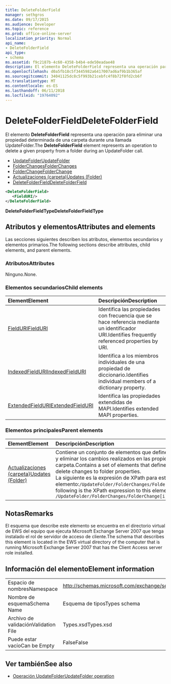 ```yaml
---
title: DeleteFolderField
manager: sethgros
ms.date: 09/17/2015
ms.audience: Developer
ms.topic: reference
ms.prod: office-online-server
localization_priority: Normal
api_name:
- DeleteFolderField
api_type:
- schema
ms.assetid: f9c2187b-4c60-4358-b4b4-ede50eadae48
description: El elemento DeleteFolderField representa una operación para eliminar una propiedad determinada de una carpeta durante una llamada UpdateFolder.
ms.openlocfilehash: d0a5fb18c5f3445982a6417007ad6af9b1b365af
ms.sourcegitcommit: 34041125dc8c5f993b21cebfc4f8b72f0fd2cb6f
ms.translationtype: MT
ms.contentlocale: es-ES
ms.lasthandoff: 06/11/2018
ms.locfileid: "19764092"
---
```

# <a name="deletefolderfield"></a><span data-ttu-id="f80cd-103">DeleteFolderField</span><span class="sxs-lookup"><span data-stu-id="f80cd-103">DeleteFolderField</span></span>

<span data-ttu-id="f80cd-104">El elemento **DeleteFolderField** representa una operación para eliminar una propiedad determinada de una carpeta durante una llamada UpdateFolder.</span><span class="sxs-lookup"><span data-stu-id="f80cd-104">The **DeleteFolderField** element represents an operation to delete a given property from a folder during an UpdateFolder call.</span></span> 
  
- [<span data-ttu-id="f80cd-105">UpdateFolder</span><span class="sxs-lookup"><span data-stu-id="f80cd-105">UpdateFolder</span></span>](updatefolder.md) 
- [<span data-ttu-id="f80cd-106">FolderChanges</span><span class="sxs-lookup"><span data-stu-id="f80cd-106">FolderChanges</span></span>](folderchanges.md)  
- [<span data-ttu-id="f80cd-107">FolderChange</span><span class="sxs-lookup"><span data-stu-id="f80cd-107">FolderChange</span></span>](folderchange.md)  
- [<span data-ttu-id="f80cd-108">Actualizaciones (carpeta)</span><span class="sxs-lookup"><span data-stu-id="f80cd-108">Updates (Folder)</span></span>](updates-folder.md) 
- [<span data-ttu-id="f80cd-109">DeleteFolderField</span><span class="sxs-lookup"><span data-stu-id="f80cd-109">DeleteFolderField</span></span>](deletefolderfield.md)
  
```xml
<DeleteFolderField>
   <FieldURI/>
</DeleteFolderField>
```

 <span data-ttu-id="f80cd-110">**DeleteFolderFieldType**</span><span class="sxs-lookup"><span data-stu-id="f80cd-110">**DeleteFolderFieldType**</span></span>
## <a name="attributes-and-elements"></a><span data-ttu-id="f80cd-111">Atributos y elementos</span><span class="sxs-lookup"><span data-stu-id="f80cd-111">Attributes and elements</span></span>

<span data-ttu-id="f80cd-112">Las secciones siguientes describen los atributos, elementos secundarios y elementos primarios.</span><span class="sxs-lookup"><span data-stu-id="f80cd-112">The following sections describe attributes, child elements, and parent elements.</span></span>
  
### <a name="attributes"></a><span data-ttu-id="f80cd-113">Atributos</span><span class="sxs-lookup"><span data-stu-id="f80cd-113">Attributes</span></span>

<span data-ttu-id="f80cd-114">Ninguno.</span><span class="sxs-lookup"><span data-stu-id="f80cd-114">None.</span></span>
  
### <a name="child-elements"></a><span data-ttu-id="f80cd-115">Elementos secundarios</span><span class="sxs-lookup"><span data-stu-id="f80cd-115">Child elements</span></span>

|<span data-ttu-id="f80cd-116">**Element**</span><span class="sxs-lookup"><span data-stu-id="f80cd-116">**Element**</span></span>|<span data-ttu-id="f80cd-117">**Descripción**</span><span class="sxs-lookup"><span data-stu-id="f80cd-117">**Description**</span></span>|
|:-----|:-----|
|[<span data-ttu-id="f80cd-118">FieldURI</span><span class="sxs-lookup"><span data-stu-id="f80cd-118">FieldURI</span></span>](fielduri.md) <br/> |<span data-ttu-id="f80cd-119">Identifica las propiedades con frecuencia que se hace referencia mediante un identificador URI.</span><span class="sxs-lookup"><span data-stu-id="f80cd-119">Identifies frequently referenced properties by URI.</span></span>  <br/> |
|[<span data-ttu-id="f80cd-120">IndexedFieldURI</span><span class="sxs-lookup"><span data-stu-id="f80cd-120">IndexedFieldURI</span></span>](indexedfielduri.md) <br/> |<span data-ttu-id="f80cd-121">Identifica a los miembros individuales de una propiedad de diccionario.</span><span class="sxs-lookup"><span data-stu-id="f80cd-121">Identifies individual members of a dictionary property.</span></span>  <br/> |
|[<span data-ttu-id="f80cd-122">ExtendedFieldURI</span><span class="sxs-lookup"><span data-stu-id="f80cd-122">ExtendedFieldURI</span></span>](extendedfielduri.md) <br/> |<span data-ttu-id="f80cd-123">Identifica las propiedades extendidas de MAPI.</span><span class="sxs-lookup"><span data-stu-id="f80cd-123">Identifies extended MAPI properties.</span></span>  <br/> |
   
### <a name="parent-elements"></a><span data-ttu-id="f80cd-124">Elementos principales</span><span class="sxs-lookup"><span data-stu-id="f80cd-124">Parent elements</span></span>

|<span data-ttu-id="f80cd-125">**Element**</span><span class="sxs-lookup"><span data-stu-id="f80cd-125">**Element**</span></span>|<span data-ttu-id="f80cd-126">**Descripción**</span><span class="sxs-lookup"><span data-stu-id="f80cd-126">**Description**</span></span>|
|:-----|:-----|
|[<span data-ttu-id="f80cd-127">Actualizaciones (carpeta)</span><span class="sxs-lookup"><span data-stu-id="f80cd-127">Updates (Folder)</span></span>](updates-folder.md) <br/> |<span data-ttu-id="f80cd-128">Contiene un conjunto de elementos que definen append, establecer y eliminar los cambios realizados en las propiedades de la carpeta.</span><span class="sxs-lookup"><span data-stu-id="f80cd-128">Contains a set of elements that define append, set, and delete changes to folder properties.</span></span>  <br/> <span data-ttu-id="f80cd-129">La siguiente es la expresión de XPath para este elemento:`/UpdateFolder/FolderChanges/FolderChange[i]/Updates`</span><span class="sxs-lookup"><span data-stu-id="f80cd-129">The following is the XPath expression to this element:  `/UpdateFolder/FolderChanges/FolderChange[i]/Updates`</span></span> <br/> |
   
## <a name="remarks"></a><span data-ttu-id="f80cd-130">Notas</span><span class="sxs-lookup"><span data-stu-id="f80cd-130">Remarks</span></span>

<span data-ttu-id="f80cd-131">El esquema que describe este elemento se encuentra en el directorio virtual de EWS del equipo que ejecuta Microsoft Exchange Server 2007 que tenga instalado el rol de servidor de acceso de cliente.</span><span class="sxs-lookup"><span data-stu-id="f80cd-131">The schema that describes this element is located in the EWS virtual directory of the computer that is running Microsoft Exchange Server 2007 that has the Client Access server role installed.</span></span>
  
## <a name="element-information"></a><span data-ttu-id="f80cd-132">Información del elemento</span><span class="sxs-lookup"><span data-stu-id="f80cd-132">Element information</span></span>

|||
|:-----|:-----|
|<span data-ttu-id="f80cd-133">Espacio de nombres</span><span class="sxs-lookup"><span data-stu-id="f80cd-133">Namespace</span></span>  <br/> |http://schemas.microsoft.com/exchange/services/2006/types  <br/> |
|<span data-ttu-id="f80cd-134">Nombre de esquema</span><span class="sxs-lookup"><span data-stu-id="f80cd-134">Schema Name</span></span>  <br/> |<span data-ttu-id="f80cd-135">Esquema de tipos</span><span class="sxs-lookup"><span data-stu-id="f80cd-135">Types schema</span></span>  <br/> |
|<span data-ttu-id="f80cd-136">Archivo de validación</span><span class="sxs-lookup"><span data-stu-id="f80cd-136">Validation File</span></span>  <br/> |<span data-ttu-id="f80cd-137">Types.xsd</span><span class="sxs-lookup"><span data-stu-id="f80cd-137">Types.xsd</span></span>  <br/> |
|<span data-ttu-id="f80cd-138">Puede estar vacío</span><span class="sxs-lookup"><span data-stu-id="f80cd-138">Can be Empty</span></span>  <br/> |<span data-ttu-id="f80cd-139">False</span><span class="sxs-lookup"><span data-stu-id="f80cd-139">False</span></span>  <br/> |
   
## <a name="see-also"></a><span data-ttu-id="f80cd-140">Ver también</span><span class="sxs-lookup"><span data-stu-id="f80cd-140">See also</span></span>

- [<span data-ttu-id="f80cd-141">Operación UpdateFolder</span><span class="sxs-lookup"><span data-stu-id="f80cd-141">UpdateFolder operation</span></span>](updatefolder-operation.md)

